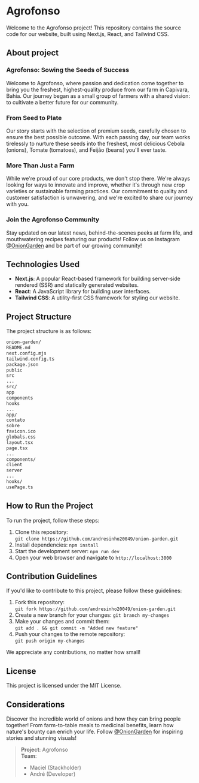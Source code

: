# Agrofonso

Welcome to the Agrofonso project! This repository contains the source code for our website, built using Next.js, React, and Tailwind CSS.

## About project

### Agrofonso: Sowing the Seeds of Success

Welcome to Agrofonso, where passion and dedication come together to bring you the freshest, highest-quality produce from our farm in Capivara, Bahia. Our journey began as a small group of farmers with a shared vision: to cultivate a better future for our community.

### From Seed to Plate

Our story starts with the selection of premium seeds, carefully chosen to ensure the best possible outcome. With each passing day, our team works tirelessly to nurture these seeds into the freshest, most delicious Cebola (onions), Tomate (tomatoes), and Feijão (beans) you'll ever taste.

### More Than Just a Farm

While we're proud of our core products, we don't stop there. We're always looking for ways to innovate and improve, whether it's through new crop varieties or sustainable farming practices. Our commitment to quality and customer satisfaction is unwavering, and we're excited to share our journey with you.

### Join the Agrofonso Community

Stay updated on our latest news, behind-the-scenes peeks at farm life, and mouthwatering recipes featuring our products! Follow us on Instagram [@OnionGarden](https://www.instagram.com/oniongarde/) and be part of our growing community!

## Technologies Used

-   **Next.js**: A popular React-based framework for building server-side rendered (SSR) and statically generated websites.
-   **React**: A JavaScript library for building user interfaces.
-   **Tailwind CSS**: A utility-first CSS framework for styling our website.

## Project Structure

The project structure is as follows:

```bash
onion-garden/
README.md
next.config.mjs
tailwind.config.ts
package.json
public
src
...
src/
app
components
hooks
...
app/
contato
sobre
favicon.ico
globals.css
layout.tsx
page.tsx
...
components/
client
server
...
hooks/
usePage.ts
```

## How to Run the Project

To run the project, follow these steps:

1. Clone this repository: \
   `git clone https://github.com/andresinho20049/onion-garden.git`
2. Install dependencies: `npm install`
3. Start the development server: `npm run dev`
4. Open your web browser and navigate to `http://localhost:3000`

## Contribution Guidelines

If you'd like to contribute to this project, please follow these guidelines:

1. Fork this repository: \
   `git fork https://github.com/andresinho20049/onion-garden.git`
2. Create a new branch for your changes: `git branch my-changes`
3. Make your changes and commit them: \
   `git add . && git commit -m "Added new feature"`
4. Push your changes to the remote repository: \
   `git push origin my-changes`

We appreciate any contributions, no matter how small!

## License

This project is licensed under the MIT License.

## Considerations

Discover the incredible world of onions and how they can bring people together! From farm-to-table meals to medicinal benefits, learn how nature's bounty can enrich your life. Follow [@OnionGarden](https://www.instagram.com/oniongarde/) for inspiring stories and stunning visuals!

> **Project**: Agrofonso \
> **Team**:
>
> -   Maciel (Stackholder)
> -   André (Developer)
